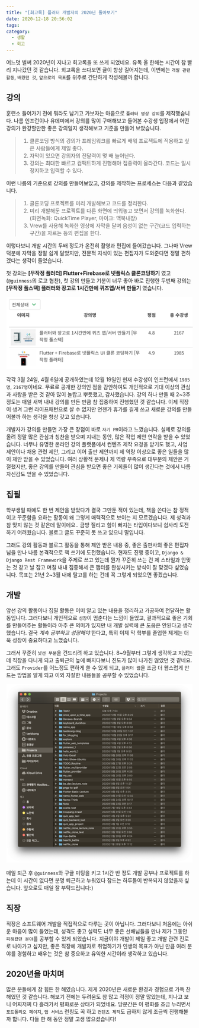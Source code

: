 ```yaml
---
title: "[회고록] 플러터 개발자의 2020년 돌아보기"
date: 2020-12-18 20:56:02
tags:
category:
  - 생활
  - 회고
---
```


어느덧 벌써 2020년이 지나고 회고록을 또 쓰게 되었네요. 유독 올 한해는 시간이 참 빨리 지나갔던 것 같습니다. 회고록을 쓰다보면 글이 항상 길어지는데, 이번에는 `개발 관련 활동`, `배웠던 것`, `앞으로의 목표`를 위주로 간단하게 작성해볼까 합니다.

<!-- more -->

## 강의

훈련소 들어가기 전에 뭐라도 남기고 가보자는 마음으로 `플러터 영상 강의`를 제작했습니다. 나름 인프런이나 유데미에서 강의를 많이 구매해보고 들어본 수강생 입장에서 어떤 강의가 완강할만한 좋은 강의일지 생각해보고 기준을 만들어 보았습니다.

> 1. 클론코딩 방식의 강의가 프레임워크를 빠르게 배워 프로젝트에 적용하고 싶은 사람들에게 제일 좋다.
> 2. 자막이 있으면 강의자의 전달력이 몇 배 늘어난다.
> 3. 강의는 최대한 빠르고 컴팩트하게 진행해야 집중력이 올라간다. 코드는 일시정지하고 입력할 수 있다.

이런 나름의 기준으로 강의를 만들어보았고, 강의를 제작하는 프로세스는 다음과 같았습니다.

> 1.  클론코딩 프로젝트를 미리 개발해보고 코드를 정리한다.
> 2.  미리 개발해둔 프로젝트를 다른 화면에 띄워놓고 보면서 강의를 녹화한다. (화면녹화: QuickTime Player, 마이크: 맥북내장)
> 3.  Vrew를 사용해 녹화한 영상에 자막을 달며 음성이 없는 구간(코드 입력하는 구간)을 자르는 등의 편집을 한다.

이렇다보니 개발 시간의 두배 정도가 온전히 촬영과 편집에 들어갔습니다. 그나마 Vrew 덕분에 자막을 정말 쉽게 달았지만, 전문적 지식이 있는 편집자가 도와준다면 정말 편하겠다는 생각이 들었습니다.

첫 강의는 **[무작정 플러터] Flutter+Firebase로 넷플릭스 클론코딩하기** 였고 (`@guinness`의 로고 협찬),
첫 강의 만들고 기분이 너무 좋아 바로 진행한 두번째 강의는 **[무작정 풀스택] 플러터와 장고로 1시간만에 퀴즈앱/서버 만들기** 였습니다.

<img src="/images/blog/2020_3.png" style="border: 1px">

각각 3월 24일, 4월 6일에 공개하였는데 12월 19일인 현재 수강생이 인프런에서 `1985명`, `2167명`이네요. 무료로 공개한 강의인 점을 감안하여도 개인적으로 기대 이상의 관심과 사랑을 받은 것 같아 많이 놀랍고 뿌듯했고, 감사했습니다. 강의 하나 만들 때 2~3주 정도는 매일 새벽 내내 강의를 만든 만큼 참 집중하여 진행했던 것 같습니다. 이제 직장이 생겨 그런 라이프패턴으로 살 수 없지만 언젠가 휴가를 길게 쓰고 새로운 강의를 만들어볼까 하는 생각을 항상 갖고 있습니다.

개발자가 강의를 만들면 가장 큰 장점이 바로 `자기 PR`이라고 느꼈습니다. 실제로 강의를 올려 정말 많은 관심과 칭찬을 받으며 지내는 동안, 많은 작업 제안 연락을 받을 수 있었습니다. 너무나 유명한 온라인 강의 플랫폼에서 컨텐츠 제작 요청을 받기도 했고, 사업 제안이나 채용 관련 제안, 그리고 이어 출판 제안까지 제 역량 이상으로 좋은 일들을 많이 제안 받을 수 있었습니다. 여러 상황적 문제나 제 역량 부족으로 대부분의 제안은 거절했지만, 좋은 강의를 만들어 관심을 받으면 좋은 기회들이 많이 생긴다는 것에서 나름 자신감도 얻을 수 있었습니다.

## 집필

학부생일 때에도 한 번 제안을 받았다가 결국 그만둔 적이 있는데, 책을 쓴다는 참 정적이고 꾸준함을 요하는 활동이 왜 그렇게 매력적으로 보이는 지 모르겠습니다. 제 성격과 참 맞지 않는 것 같은데 말이에요.. 금방 질리고 힘이 빠지는 타입이다보니 쉽사리 도전하기 어려웠습니다. 블로그 글도 꾸준히 못 쓰고 있으니 말입니다.

그래도 강의 활동과 블로그 활동을 통해 제안 받은 내용 중, 좋은 출판사의 좋은 편집자님을 만나 나름 본격적으로 책 쓰기에 도전했습니다. 현재도 진행 중이고, `Django & Django Rest Framework`을 주제로 쓰고 있는데 뭔가 꾸준히 쓰는 건 제 스타일과 안맞는 것 같고 날 잡고 며칠 내내 집중해서 큰 챕터를 완성시키는 방식이 잘 맞겠다 싶었습니다. 목표는 21년 2~3월 내에 탈고를 하는 건데 꼭 그렇게 되었으면 좋겠습니다.

## 개발

앞선 강의 활동이나 집필 활동은 이미 알고 있는 내용을 정리하고 가공하여 전달하는 활동입니다. 그러다보니 개인적으로 `성장`이 멈춘다는 느낌이 들었고, 결과적으로 좋은 기회를 만들어주는 활동이라 아주 큰 의미가 있지만 내 개발 실력에 큰 도움은 안된다고 생각했습니다. 결국 _계속 공부하고 성장해야_ 한다고, 특히 이제 막 학부를 졸업한 제게는 더욱 성장이 중요하다고 느꼈습니다.

그래서 꾸준히 `낯선 부분`을 건드리려 하고 있습니다. 8~9월부터 그렇게 생각하고 지냈는데 직장을 다니게 되고 출퇴근의 늪에 빠지다보니 진도가 많이 나가진 않았던 것 같네요. 그래도 `Provider`를 어느정도 편하게 쓸 수 있게 되고, `플러터 웹`을 조금 더 웹스럽게 만드는 방법을 알게 되고 이외 자잘한 내용들을 공부할 수 있었습니다.

<img src="/images/blog/2020_4.png" style="border: 1px">

매일 퇴근 후 `@guinness`와 구글 미팅을 키고 1시간 반 정도 개발 공부나 프로젝트를 하는데 이 시간이 없다면 분명 퇴근하고 누워있다 잠드는 하루들이 반복되지 않았을까 싶습니다. 앞으로도 매일 잘 부탁드립니다:)

## 직장

직장은 소프트웨어 개발을 직접적으로 다루는 곳이 아닙니다. 그러다보니 처음에는 아쉬운 마음이 많이 들었는데, 성격도 좋고 실력도 너무 좋은 선배님들을 만나 제가 그동안 `피해왔던 분야`를 공부할 수 있게 되었습니다. 지금이야 개발이 제일 좋고 개발 관련 진로로 나아가고 싶지만, 좋은 직장에 개발자로 취업하기가 인생의 목표가 아닌 만큼 여러 분야를 경험하고 배우는 것은 참 중요하고 유익한 시간이라 생각하고 있습니다.

## 2020년을 마치며

많은 분들에게 참 힘든 한 해였습니다. 제게 2020년은 새로운 환경과 경험으로 가득 찬 해였던 것 같습니다. 해보기 전에는 두려움도 참 많고 걱정이 정말 많았는데, 지나고 보니 어찌저찌 다 흘러가서 평화로운 상태가 되었네요. 당분간은 이 평화를 조금 누리면서 `포트폴리오 페이지`, `앱 서비스` 런칭도 꼭 하고 `컨텐츠 제작`도 급하지 않게 조금씩 진행해볼까 합니다. 다들 한 해 동안 정말 고생 많으셨습니다!
